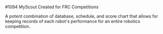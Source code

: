 #1094 MyScout
Created for FRC Competitions

A potent combination of database, schedule, and score chart that allows for keeping records of each robot's performance for an entire robotics competition.
